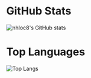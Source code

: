 # GitHub Stats

![nhloc8's GitHub stats](https://github-readme-stats.vercel.app/api?username=nhloc8&show_icons=true&theme=radical)

# Top Languages

![Top Langs](https://github-readme-stats.vercel.app/api/top-langs/?username=nhloc8&layout=compact&theme=radical)


